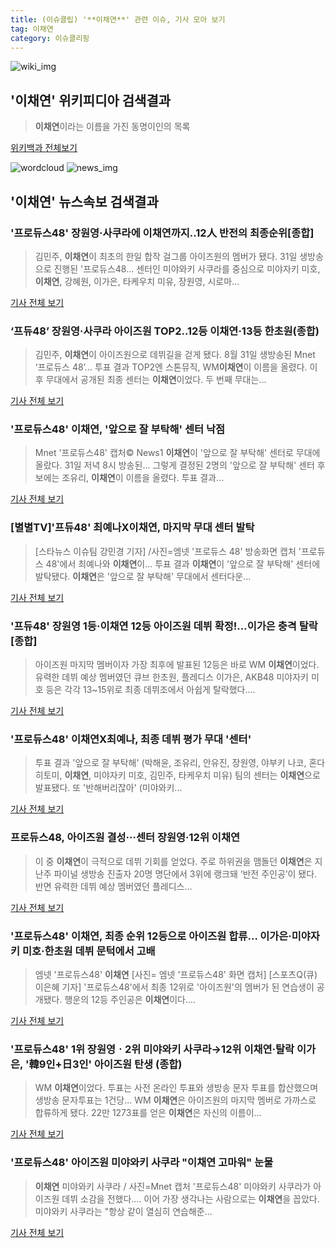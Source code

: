 ```yaml
---
title: (이슈클립) '**이채연**' 관련 이슈, 기사 모아 보기
tag: 이채연
category: 이슈클리핑
---
```

![wiki_img](https://user-images.githubusercontent.com/42597476/44503234-41136a80-a6d0-11e8-9071-6fc6418eafe4.png)
## **'**이채연**'** 위키피디아 검색결과
>**이채연**이라는 이름을 가진 동명이인의 목록

<a href="https://ko.wikipedia.org/wiki/이채연" target="_blank">위키백과 전체보기</a>

![wordcloud](https://s3.ap-northeast-2.amazonaws.com/lyrics101-wordcloud/2018-09-01-1535729104.png)
![news_img](https://user-images.githubusercontent.com/42597476/44507050-1206f400-a6e4-11e8-8d98-7ffbfebb353f.png)
## **'**이채연**'** 뉴스속보 검색결과
### '프로듀스48' 장원영·사쿠라에 **이채연**까지..12人 반전의 최종순위[종합]

>김민주, **이채연**이 최초의 한일 합작 걸그룹 아이즈원의 멤버가 됐다.   31일 생방송으로 진행된 '프로듀스48... 센터인 미야와키 사쿠라를 중심으로 미야자키 미호, **이채연**, 강혜원, 이가은, 타케우치 미유, 장원영, 시로마...

<a href="http://www.osen.co.kr/article/G1110979634" target="_blank">기사 전체 보기</a>

### ‘프듀48’ 장원영·사쿠라 아이즈원 TOP2..12등 **이채연**·13등 한초원(종합)

>김민주, **이채연**이 아이즈원으로 데뷔길을 걷게 됐다. 8월 31일 생방송된 Mnet ‘프로듀스 48’... 투표 결과 TOP2엔 스톤뮤직, WM**이채연**이 이름을 올렸다. 이후 무대에서 공개된 최종 센터는 **이채연**이었다. 두 번째 무대는...

<a href="http://www.newsen.com/news_view.php?uid=201808312214104110" target="_blank">기사 전체 보기</a>

### '프로듀스48' **이채연**, '앞으로 잘 부탁해' 센터 낙점

>Mnet '프로듀스48' 캡처© News1 **이채연**이 '앞으로 잘 부탁해' 센터로 무대에 올랐다. 31일 저녁 8시 방송된... 그렇게 결정된 2명의 '앞으로 잘 부탁해' 센터 후보에는 조유리, **이채연**이 이름을 올렸다. 투표 결과...

<a href="http://news1.kr/articles/?3414442" target="_blank">기사 전체 보기</a>

### [별별TV]'프듀48' 최예나X**이채연**, 마지막 무대 센터 발탁

>[스타뉴스 이슈팀 강민경 기자] /사진=엠넷 '프로듀스 48' 방송화면 캡처 '프로듀스 48'에서 최예나와 **이채연**이... 투표 결과 **이채연**이 '앞으로 잘 부탁해' 센터에 발탁됐다. **이채연**은 '앞으로 잘 부탁해' 무대에서 센터다운...

<a href="http://star.mt.co.kr/stview.php?no=2018083120003485236" target="_blank">기사 전체 보기</a>

### '프듀48' 장원영 1등·**이채연** 12등 아이즈원 데뷔 확정!…이가은 충격 탈락 [종합]

>아이즈원 마지막 멤버이자 가장 최후에 발표된 12등은 바로 WM **이채연**이었다. 유력한 데뷔 예상 멤버였던 큐브 한초원, 플레디스 이가은, AKB48 미야자키 미호 등은 각각 13~15위로 최종 데뷔조에서 아쉽게 탈락했다....

<a href="http://www.mydaily.co.kr/new_yk/html/read.php?newsid=201808312221963676&ext=na" target="_blank">기사 전체 보기</a>

### '프로듀스48' **이채연**X최예나, 최종 데뷔 평가 무대 '센터'

>투표 결과 '앞으로 잘 부탁해' (박해윤, 조유리, 안유진, 장원영, 야부키 나코, 혼다 히토미, **이채연**, 미야자키 미호, 김민주, 타케우치 미유) 팀의 센터는 **이채연**으로 발표됐다.   또 '반해버리잖아' (미야와키...

<a href="http://www.xportsnews.com/?ac=article_view&entry_id=1014120" target="_blank">기사 전체 보기</a>

### 프로듀스48, 아이즈원 결성···센터 장원영·12위 **이채연**

>이 중 **이채연**이 극적으로 데뷔 기회를 얻었다. 주로 하위권을 맴돌던 **이채연**은 지난주 파이널 생방송 진출자 20명 명단에서 3위에 랭크돼 ‘반전 주인공’이 됐다. 반면 유력한 데뷔 예상 멤버였던 플레디스...

<a href="http://www.newsis.com/view/?id=NISX20180901_0000406455&cID=10601&pID=10600" target="_blank">기사 전체 보기</a>

### '프로듀스48' **이채연**, 최종 순위 12등으로 아이즈원 합류… 이가은·미야자키 미호·한초원 데뷔 문턱에서 고배

>엠넷 '프로듀스48' **이채연** [사진= 엠넷 '프로듀스48' 화면 캡처] [스포츠Q(큐) 이은혜 기자] '프로듀스48'에서 최종 12위로 '아이즈원'의 멤버가 된 연습생이 공개됐다.  행운의 12등 주인공은 **이채연**이다....

<a href="http://www.sportsq.co.kr/news/articleView.html?idxno=300971" target="_blank">기사 전체 보기</a>

### '프로듀스48' 1위 장원영ㆍ2위 미야와키 사쿠라→12위 **이채연**·탈락 이가은, '韓9인+日3인' 아이즈원 탄생 (종합)

>WM **이채연**이었다. 투표는 사전 온라인 투표와 생방송 문자 투표를 합산했으며 생방송 문자투표는 1건당... WM **이채연**은 아이즈원의 마지막 멤버로 가까스로 합류하게 됐다. 22만 1273표를 얻은 **이채연**은 자신의 이름이...

<a href="http://chicnews.mk.co.kr/article.php?aid=1535728500209497010" target="_blank">기사 전체 보기</a>

### '프로듀스48' 아이즈원 미야와키 사쿠라 "**이채연** 고마워" 눈물

>**이채연** 미야와키 사쿠라 / 사진=Mnet 캡처 '프로듀스48' 미야와키 사쿠라가 아이즈원 데뷔 소감을 전했다.... 이어 가장 생각나는 사람으로는 **이채연**을 꼽았다. 미야와키 사쿠라는 "항상 같이 열심히 연습해준...

<a href="http://sports.hankooki.com/lpage/entv/201809/sp20180901000439136660.htm" target="_blank">기사 전체 보기</a>


